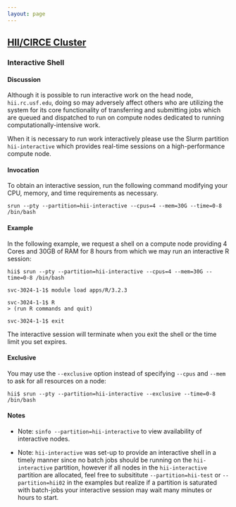 ```yaml
---
layout: page
---
```


## [HII/CIRCE Cluster](../hii-rc.html)

### Interactive Shell

#### Discussion

Although it is possible to run interactive work on the head node, `hii.rc.usf.edu`,
doing so may adversely affect others who are utilizing the system for its core functionality
of transferring and submitting jobs which are queued and dispatched to run on
compute nodes dedicated to running computationally-intensive work.

When it is necessary to run work interactively please use the Slurm partition `hii-interactive` which
provides real-time sessions on a high-performance compute node.

#### Invocation

To obtain an interactive session, run the following command modifying your CPU, memory, and time requirements as necessary.

```
srun --pty --partition=hii-interactive --cpus=4 --mem=30G --time=0-8 /bin/bash
```

#### Example

In the following example, we request a shell on a compute node providing
4 Cores and 30GB of RAM for 8 hours from which we may run an interactive R session:

```
hii$ srun --pty --partition=hii-interactive --cpus=4 --mem=30G --time=0-8 /bin/bash

svc-3024-1-1$ module load apps/R/3.2.3

svc-3024-1-1$ R
> (run R commands and quit)

svc-3024-1-1$ exit
```

The interactive session will terminate when you exit the shell or the time limit you set expires.

#### Exclusive

You may use the `--exclusive` option instead of specifying `--cpus` and `--mem` to ask for all resources on a node:

```
hii$ srun --pty --partition=hii-interactive --exclusive --time=0-8 /bin/bash
```

#### Notes

- Note: `sinfo --partition=hii-interactive` to view availability of interactive nodes.

- Note: `hii-interactive` was set-up to provide an interactive shell in a timely manner since no batch jobs
should be running on the `hii-interactive` partition,
 however if all nodes in the `hii-interactive` partition are allocated, feel free to subsititute
`--partition=hii-test` or `--partition=hii02` in the examples but realize if a partition is saturated with batch-jobs
your interactive session may wait many minutes or hours to start.

